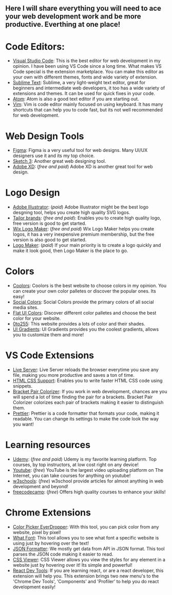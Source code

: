 ## Here I will share everything you will need to ace your web development work and be more productive. Everthing at one place!

# Code Editors:
- [Visual Studio Code](https://code.visualstudio.com/): This is the best editor for web development in my opinion. I have been using VS Code since a long time. What makes VS Code special is the extension marketplace. You can make this editor as your own with different themes, fonts and wide variety of extension. 
- [Sublime Text](https://www.sublimetext.com/): Sublime, a very light-weight text editor, great for beginners and intermediate web developers, it too has a wide variety of extensions and themes. It can be used for quick fixes in your code.
- [Atom](https://atom.io/): Atom is also a good text editor if you are starting out.
- [Vim](https://www.vim.org/): Vim is code editor mainly focused on using keyboard. It has many shortcuts that can help you to code fast, but its not well recommended for web development.

# Web Design Tools
- [Figma](https://www.figma.com/downloads/): Figma is a very useful tool for web designs. Many UI/UX designers use it and its my top choice.
- [Sketch 3](https://www.sketch.com/): Another great web designing tool.
- [Adobe XD](https://www.adobe.com/products/xd.html): (*free and paid*) Adobe XD is another great tool for web design.

# Logo Design
- [Adobe Illustrator](https://www.adobe.com/products/illustrator.html): (*paid*) Adobe Illustrator might be the best logo desgning tool, helps you create high quality SVG logos.
- [Tailor brands](https://www.tailorbrands.com/): (*free and paid*): Enables you to create high quality logo, free version is good to get started.
- [Wix Logo Maker](https://www.wix.com/logo/maker): (*free and paid*) Wix Logo Maker helps you create logos, it has a very inexpensive premium membership, but the free version is also good to get started.
 - [Logo Maker](https://secure.logomaker.com/logomaker/): (*paid*) If your main priority is to create a logo quickly and make it look good, then Logo Maker is the place to go.
 
 # Colors
 - [Coolors](https://coolors.co/): Coolors is the best website to choose colors in my opinion. You can create your own color palletes or discover the popular ones. Its easy!
 - [Social Colors](https://www.materialui.co/socialcolors): Social Colors provide the primary colors of all social media sites.  
 - [Flat UI Colors](https://flatuicolors.com/): Discover different color palletes and choose the best color for your website.
 - [0to255](https://www.0to255.com/): This website provides a lots of color and their shades.
 - [UI Gradients](https://uigradients.com/): UI Gradients provides you the coolest gradients, allows you to customize them and more!

# VS Code Extensions
- [Live Server](https://marketplace.visualstudio.com/items?itemName=ritwickdey.LiveServer): Live Server reloads the browser everytime you save any file, making you more productive and saves a ton of time.
- [HTML CSS Support](https://marketplace.visualstudio.com/items?itemName=ecmel.vscode-html-css): Enables you to write faster HTML CSS code using snippets.
- [Bracket Pair Colorizer](https://marketplace.visualstudio.com/items?itemName=CoenraadS.bracket-pair-colorizer): If you work in web development, chances are you will spend a lot of time finding the pair for a brackets. Bracket Pair Colorizer colorizes each pair of brackets making it easier to distinguish them.
- [Prettier](https://marketplace.visualstudio.com/items?itemName=esbenp.prettier-vscode): Prettier is a code formatter that formats your code, making it readable. You can change its settings to make the code look the way you want! 

# Learning resources
- [Udemy](https://udemy.com): (*free and paid*) Udemy is my favorite learning platform. Top courses, by top instructors, at low cost right on any device!
- [Youtube](https://youtube.com): (*free*) YouTube is the largest video uploading platform on The Internet, you can take courses for anything on youtube!
- [w3schools](https://www.w3schools.com/): (*free*) w3school provide articles for almost anything in web development and beyond! 
- [freecodecamp](www.freecodecamp.org): (*free*) Offers high quality courses to enhance your skills!

# Chrome Extensions
- [Color Picker EyerDropper](https://chrome.google.com/webstore/detail/colorpick-eyedropper/ohcpnigalekghcmgcdcenkpelffpdolg?hl=en): With this tool, you can pick color from any website, pixel by pixel!
- [What Font](https://chrome.google.com/webstore/detail/whatfont/jabopobgcpjmedljpbcaablpmlmfcogm): This tool allows you to see what font a specific website is using just by hovering over the text!
- [JSON Formatter](https://chrome.google.com/webstore/detail/json-formatter/bcjindcccaagfpapjjmafapmmgkkhgoa?hl=en): We mostly get data from API in JSON format. This tool parses the JSON code making it easier to read.
- [CSS Viewer](https://chrome.google.com/webstore/detail/cssviewer/ggfgijbpiheegefliciemofobhmofgce?hl=en): CSS Viewer allows you view the styles for any element in a website just by hovering over it! Its simple and powerful!
- [React Dev Tools](https://chrome.google.com/webstore/detail/react-developer-tools/fmkadmapgofadopljbjfkapdkoienihi?hl=en): If you are learning react, or are a react developer, this extension will help you. This extension brings two new menu's to the 'Chrome Dev Tools', 'Components' and 'Profiler' to help you do react development easily!
